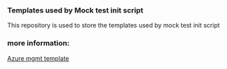 ### Templates used by Mock test init script
This repository is used to store the templates used by mock test init script

### more information:
[Azure mgmt template](https://github.com/Azure/azure-sdk-for-net/tree/main/eng/templates)